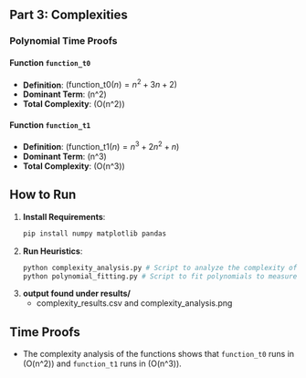 ## Part 3: Complexities


### Polynomial Time Proofs

#### Function `function_t0`
- **Definition**: $( \text{function\_t0}(n) = n^2 + 3n + 2 )$
- **Dominant Term**: \(n^2\)
- **Total Complexity**: \(O(n^2)\)

#### Function `function_t1`
- **Definition**: $( \text{function\_t1}(n) = n^3 + 2n^2 + n )$
- **Dominant Term**: \(n^3\)
- **Total Complexity**: \(O(n^3)\)

## How to Run
1. **Install Requirements**:
    ```bash
    pip install numpy matplotlib pandas
    ```
2. **Run Heuristics**:
    ```bash
    python complexity_analysis.py # Script to analyze the complexity of the functions.
    python polynomial_fitting.py # Script to fit polynomials to measured computation times.
    ```
3. **output found under results/**
    - complexity_results.csv and complexity_analysis.png

##  Time Proofs
- The complexity analysis of the functions shows that `function_t0` runs in \(O(n^2)\) and `function_t1` runs in \(O(n^3)\).
